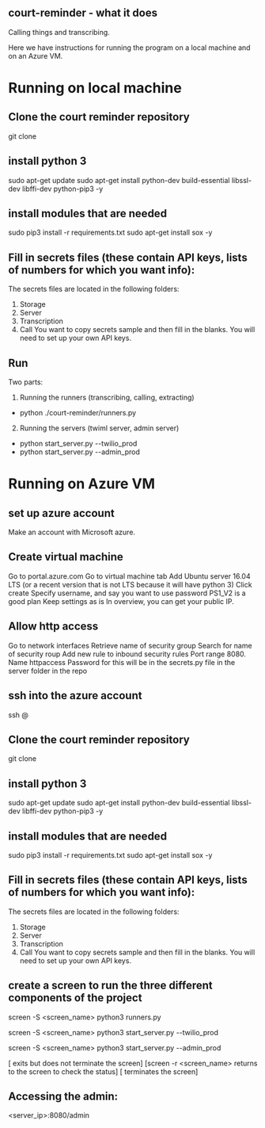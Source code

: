 ## court-reminder - what it does
Calling things and transcribing.  

Here we have instructions for running the program on a local machine and on an Azure VM.

# Running on local machine 
## Clone the court reminder repository
git clone <court reminder>

## install python 3   
sudo apt-get update
sudo apt-get install python-dev build-essential libssl-dev libffi-dev python-pip3 -y

## install modules that are needed
sudo pip3 install -r requirements.txt
sudo apt-get install sox -y

## Fill in secrets files (these contain API keys, lists of numbers for which you want info):
The secrets files are located in the following folders:
  1. Storage
  2. Server
  3. Transcription
  4. Call
 You want to copy secrets sample and then fill in the blanks.  You will need to set up your own API keys.

## Run
Two parts:
1. Running the runners (transcribing, calling, extracting)
  - python ./court-reminder/runners.py
2. Running the servers (twiml server, admin server)
  - python start_server.py --twilio_prod
  - python start_server.py --admin_prod

# Running on Azure VM 

## set up azure account
Make an account with Microsoft azure.

## Create virtual machine
Go to portal.azure.com
Go to virtual machine tab
Add Ubuntu server 16.04 LTS (or a recent version that is not LTS because it will have python 3)
Click create
Specify username, and say you want to use password
PS1_V2 is a good plan
Keep settings as is
In overview, you can get your public IP.

## Allow http access
Go to network interfaces
Retrieve name of security group
Search for name of security roup
Add new rule to inbound security rules 
Port range 8080. Name httpaccess
Password for this will be in the secrets.py file in the server folder in the repo

## ssh into the azure account
ssh <username>@<IP address>

## Clone the court reminder repository
git clone <court reminder repo>

## install python 3   
sudo apt-get update
sudo apt-get install python-dev build-essential libssl-dev libffi-dev python-pip3 -y

## install modules that are needed
sudo pip3 install -r requirements.txt
sudo apt-get install sox -y

## Fill in secrets files (these contain API keys, lists of numbers for which you want info):
The secrets files are located in the following folders:
  1. Storage
  2. Server
  3. Transcription
  4. Call
 You want to copy secrets sample and then fill in the blanks.  You will need to set up your own API keys.

## create a screen to run the three different components of the project
screen -S <screen_name>
python3 runners.py
<CTRL A-D> 

screen -S <screen_name>
python3 start_server.py --twilio_prod
<CTRL A-D>

screen -S <screen_name>
python3 start_server.py --admin_prod
<CTRL A-D>

[<CTRL A-D> exits but does not terminate the screen]
[screen -r <screen_name> returns to the screen to check the status]
[<CTRL D> terminates the screen]

## Accessing the admin:
<server_ip>:8080/admin

